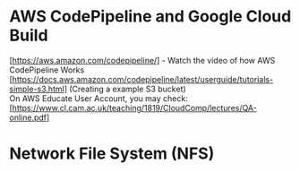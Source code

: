 # AWS CodePipeline and Google Cloud Build
[https://aws.amazon.com/codepipeline/] - Watch the video of how AWS CodePipeline Works
[https://docs.aws.amazon.com/codepipeline/latest/userguide/tutorials-simple-s3.html] (Creating a example S3 bucket)<br>
On AWS Educate User Account, you may check: [https://www.cl.cam.ac.uk/teaching/1819/CloudComp/lectures/QA-online.pdf]

# Network File System (NFS)
